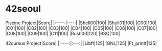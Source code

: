 # 42seoul
Piscine
Project|Score|
|:----:|:---:|
|Shell00|100|
|Shell01|100|
|C00|100|
|C01|100|
|C02|100|
|C03|100|
|C04|100|
|C05|100|
|C06|100|
|C07|100|
|C08|100|
|C09|100|
|C11|100|
|Rush00|120|
|BSQ|100|


42cursus
Project|Score|
|:----:|:---:|
|Libft|125|
|GNL|125|
|Ft_printf|125|
